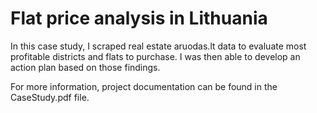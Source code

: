 # Flat price analysis in Lithuania

In this case study, I scraped real estate aruodas.lt data to evaluate most profitable districts and flats to purchase. I was then able to develop an action plan based on those findings.

For more information, project documentation can be found in the CaseStudy.pdf file.

